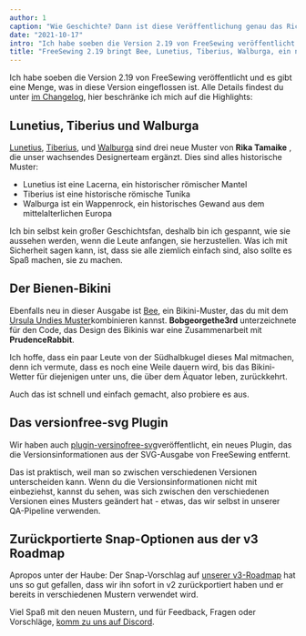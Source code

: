 ```yaml
---
author: 1
caption: "Wie Geschichte? Dann ist diese Veröffentlichung genau das Richtige für dich."
date: "2021-10-17"
intro: "Ich habe soeben die Version 2.19 von FreeSewing veröffentlicht und es gibt eine Menge, was in diese Version eingeflossen ist. Alle Details findest du im Changelog, hier beschränke ich mich auf die Highlights:"
title: "FreeSewing 2.19 bringt Bee, Lunetius, Tiberius, Walburga, ein neues Plugin und eine Reihe von Verbesserungen und Korrekturen"
---
```


Ich habe soeben die Version 2.19 von FreeSewing veröffentlicht und es gibt eine Menge, was in diese Version eingeflossen ist. Alle Details findest du unter [im Changelog](https://github.com/freesewing/freesewing/blob/develop/CHANGELOG.md#2190-2021-10-17), hier beschränke ich mich auf die Highlights:

## Lunetius, Tiberius und Walburga

[Lunetius](/designs/lunetius), [Tiberius](/designs/tiberius/), und [Walburga](/designs/walburga/) sind drei neue Muster von **Rika Tamaike** , die unser wachsendes Designerteam ergänzt. Dies sind alles historische Muster:

 - Lunetius ist eine Lacerna, ein historischer römischer Mantel
 - Tiberius ist eine historische römische Tunika
 - Walburga ist ein Wappenrock, ein historisches Gewand aus dem mittelalterlichen Europa

Ich bin selbst kein großer Geschichtsfan, deshalb bin ich gespannt, wie sie aussehen werden, wenn die Leute anfangen, sie herzustellen. Was ich mit Sicherheit sagen kann, ist, dass sie alle ziemlich einfach sind, also sollte es Spaß machen, sie zu machen.

## Der Bienen-Bikini

Ebenfalls neu in dieser Ausgabe ist [Bee](/designs/bee/), ein Bikini-Muster, das du mit dem [Ursula Undies Muster](/designs/ursula/)kombinieren kannst. **Bobgeorgethe3rd** unterzeichnete für den Code, das Design des Bikinis war eine Zusammenarbeit mit **PrudenceRabbit**.

Ich hoffe, dass ein paar Leute von der Südhalbkugel dieses Mal mitmachen, denn ich vermute, dass es noch eine Weile dauern wird, bis das Bikini-Wetter für diejenigen unter uns, die über dem Äquator leben, zurückkehrt.

Auch das ist schnell und einfach gemacht, also probiere es aus.

## Das versionfree-svg Plugin

Wir haben auch [plugin-versinofree-svg](https://www.npmjs.com/package/@freesewing/plugin-versionfree-svg)veröffentlicht, ein neues Plugin, das die Versionsinformationen aus der SVG-Ausgabe von FreeSewing entfernt.

Das ist praktisch, weil man so zwischen verschiedenen Versionen unterscheiden kann. Wenn du die Versionsinformationen nicht mit einbeziehst, kannst du sehen, was sich zwischen den verschiedenen Versionen eines Musters geändert hat - etwas, das wir selbst in unserer QA-Pipeline verwenden.

## Zurückportierte Snap-Optionen aus der v3 Roadmap

Apropos unter der Haube: Der Snap-Vorschlag [](https://github.com/freesewing/freesewing/discussions/1331) auf [unserer v3-Roadmap](https://github.com/freesewing/freesewing/discussions/1278) hat uns so gut gefallen, dass wir ihn sofort in v2 zurückportiert haben und er bereits in verschiedenen Mustern verwendet wird.

Viel Spaß mit den neuen Mustern, und für Feedback, Fragen oder Vorschläge, [komm zu uns auf Discord](https://discord.freesewing.org).

